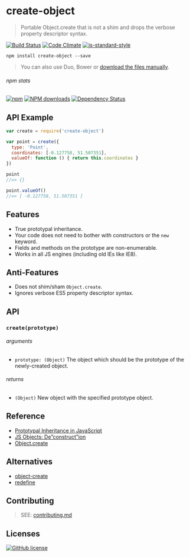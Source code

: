 # create-object
> Portable Object.create that is not a shim and drops the verbose property descriptor syntax.

[![Build Status](http://img.shields.io/travis/wilmoore/create-object.js.svg)](https://travis-ci.org/wilmoore/create-object.js) [![Code Climate](https://codeclimate.com/github/wilmoore/create-object.js/badges/gpa.svg)](https://codeclimate.com/github/wilmoore/create-object.js) [![js-standard-style](https://img.shields.io/badge/code%20style-standard-brightgreen.svg?style=flat)](https://github.com/feross/standard)

```shell
npm install create-object --save
```

>  You can also use Duo, Bower or [download the files manually](https://github.com/wilmoore/create-object.js/releases).

###### npm stats

[![npm](https://img.shields.io/npm/v/create-object.svg)](https://www.npmjs.org/package/create-object) [![NPM downloads](http://img.shields.io/npm/dm/create-object.svg)](https://www.npmjs.org/package/create-object) [![Dependency Status](https://gemnasium.com/wilmoore/create-object.js.svg)](https://gemnasium.com/wilmoore/create-object.js)

## API Example

```js
var create = require('create-object')

var point = create({
  type: 'Point',
  coordinates: [-0.127758, 51.507351],
  valueOf: function () { return this.coordinates }
})

point
//=> {}

point.valueOf()
//=> [ -0.127758, 51.507351 ]
```

## Features

 - True prototypal inheritance.
 - Your code does not need to bother with constructors or the `new` keyword.
 - Fields and methods on the prototype are non-enumerable.
 - Works in all JS engines (including old IEs like IE8).

## Anti-Features

 - Does not shim/sham `Object.create`.
 - Ignores verbose ES5 property descriptor syntax.

## API

### `create(prototype)`

###### arguments

 - `prototype: (Object)` The object which should be the prototype of the newly-created object.

###### returns

 - `(Object)` New object with the specified prototype object.

## Reference

 - [Prototypal Inheritance in JavaScript](http://javascript.crockford.com/prototypal.html)
 - [JS Objects: De”construct”ion](http://davidwalsh.name/javascript-objects-deconstruction)
 - [Object.create](https://developer.mozilla.org/en-US/docs/Web/JavaScript/Reference/Global_Objects/Object/create)

## Alternatives

 - [object-create](https://www.npmjs.com/package/object-create)
 - [redefine](https://www.npmjs.com/package/redefine)

## Contributing

> SEE: [contributing.md](contributing.md)

## Licenses

[![GitHub license](https://img.shields.io/github/license/wilmoore/create-object.js.svg)](https://github.com/wilmoore/create-object.js/blob/master/license)
